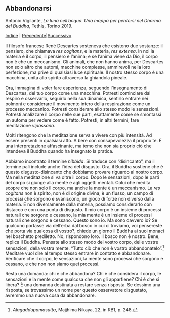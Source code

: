 <link rel="stylesheet" href="./assets/style.css">

## Abbandonarsi

Antonio Vigilante, _La luna nell’acqua. Una mappa per perdersi nel Dharma del Buddha_, Tethis, Torino 2019.

[Indice](index.md) | [Precedente](guardare-a-fondo.md)|[Successivo](samatha.md)

Il filosofo francese René Descartes sosteneva che esistono due sostanze: il pensiero, che chiamava _res cogitans_, e la materia, _res extensa_. In noi la materia è il corpo, il pensiero è l’anima; e se l’anima viene da Dio, il corpo non è che un meccanismo. Gli animali, che non hanno anima, per Descartes non solo altro che automi, macchine complesse, ammirevoli nella loro perfezione, ma prive di qualsiasi luce spirituale. Il nostro stesso corpo è una macchina, unita allo spirito attraverso la ghiandola pineale.

Ora, immagina di voler fare esperienza, seguendo l’insegnamento di Descartes, del tuo corpo come una macchina. Potresti cominciare dal respiro e osservarlo, seguirlo nella sua dinamica, sentirlo entrare nei polmoni e considerare il movimento intero della respirazione come un processo meccanico. Potresti considerare allo stesso modo le sensazioni. Potresti analizzare il corpo nelle sue parti, esattamente come se smontassi un automa per vedere come è fatto. Potresti, in altri termini, fare meditazione _vipassana_.

Molti ritengono che la meditazione serva a vivere con più intensità. Ad essere presenti in qualsiasi atto. A bere con consapevolezza il proprio tè. È una interpretazione affascinante, ma temo che non sia proprio ciò che intendeva il Buddha quando ha insegnato la pratica.

Abbiamo incontrato il termine _nibbida_. Si traduce con “disincanto”, ma il termine pali include anche l’idea del disgusto. Ora, il Buddha sostiene che è questo disgusto-disincanto che dobbiamo provare riguardo al nostro corpo. Ma nella meditazione si va oltre il corpo. Dopo le sensazioni, dopo le parti del corpo si giunge alla mente e agli oggetti mentali. Colui che medita scopre che non solo il corpo, ma anche la mente è un meccanismo. La _res cogitans_ non è spirito, non è di origine divina; è un flusso, un campo di processi che sorgono e svaniscono, un gioco di forze non diverso dalla materia. E non diversamente dalla materia, possiamo considerarlo con distacco e con una punta di disgusto. Il mio corpo è un insieme di processi naturali che sorgono e cessano, la mia mente è un insieme di processi naturali che sorgono e cessano. Questo sono io. Ma sono davvero io? Se qualcuno portasse via dell’erba dal bosco in cui ci troviamo, voi pensereste che porta via qualcosa di vostro?, chiede un giorno il Buddha ai suoi monaci nel boschetto prediletto. No, rispondono loro. Il bosco non è nostro. Bene, replica il Buddha. Pensate allo stesso modo del vostro corpo, delle vostre sensazioni, della vostra mente. “Tutto ciò che non è vostro abbandonatelo”.[^51] Meditare vuol dire al tempo stesso entrare in contatto e abbandonare. Verificare che il corpo, le sensazioni, la mente sono processi che sorgono e cessano, e che non non siamo quei processi.

Resta una domanda: chi è che abbandona? Chi è che considera il corpo, le sensazioni e la mente come qualcosa che non gli appartiene? Chi è che si libera? È una domanda destinata a restare senza risposta. Se dessimo una risposta, se trovassimo un nome per questo osservatore disgustato, avremmo una nuova cosa da abbandonare.

[^51]: *Alagaddupamasutta*, Majjhima Nikaya, 22, in RB1, p. 248.